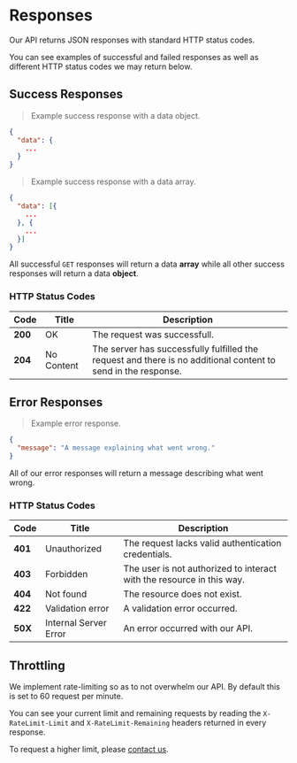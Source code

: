 # Responses

Our API returns JSON responses with standard HTTP status codes. 

You can see examples of successful and failed responses as well as different HTTP status codes we may return below.

## Success Responses

> Example success response with a data object.

```json
{
  "data": {
    ...
  }
}
```

> Example success response with a data array.

```json
{
  "data": [{
    ...
  }, {
    ...
  }]
}
```

All successful `GET` responses will return a data **array** while all other success responses will return a data **object**.

### HTTP Status Codes

| Code | Title | Description |
| ---- | ----- | ----------- |
| **200** | OK | The request was successfull. |
| **204** | No Content | The server has successfully fulfilled the request and there is no additional content to send in the response. |

## Error Responses

> Example error response.

```json
{
  "message": "A message explaining what went wrong."
}
```

All of our error responses will return a message describing what went wrong.

### HTTP Status Codes

| Code | Title | Description |
| ---- | ----- | ----------- |
| **401** | Unauthorized | The request lacks valid authentication credentials. |
| **403** | Forbidden | The user is not authorized to interact with the resource in this way. |
| **404** | Not found	| The resource does not exist. |
| **422** | Validation error | A validation error occurred. |
| **50X** | Internal Server Error | An error occurred with our API. |

## Throttling

We implement rate-limiting so as to not overwhelm our API. By default this is set to 60 request per minute.

You can see your current limit and remaining requests by reading the `X-RateLimit-Limit` and `X-RateLimit-Remaining` headers returned in every response.

To request a higher limit, please <a href="mailto:webmaster@vidgrid.com?subject=Change Rate Limit Request" target="_blank">contact us</a>.